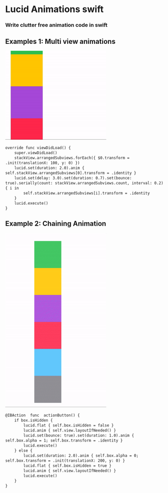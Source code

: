 
# Lucid Animations swift

### Write clutter free animation code in swift

  

  

## Examples 1: Multi view animations

![alt tag](https://github.com/chanonly123/Lucid-Animations/blob/master/demo1.gif)

```
override func viewDidLoad() {
    super.viewDidLoad()
    stackView.arrangedSubviews.forEach({ $0.transform = .init(translationX: 100, y: 0) })
    lucid.set(duration: 2.0).anim { self.stackView.arrangedSubviews[0].transform = .identity }
    lucid.set(delay: 3.0).set(duration: 0.7).set(bounce: true).serially(count: stackView.arrangedSubviews.count, interval: 0.2) { i in
        self.stackView.arrangedSubviews[i].transform = .identity
    }
    lucid.execute()
}
```

## Example 2: Chaining Animation

![alt tag](https://github.com/chanonly123/Lucid-Animations/blob/master/demo2.gif)

```
@IBAction  func  actionButton() {
    if box.isHidden {
        lucid.flat { self.box.isHidden = false }
        lucid.anim { self.view.layoutIfNeeded() }
        lucid.set(bounce: true).set(duration: 1.0).anim { self.box.alpha = 1; self.box.transform = .identity }
        lucid.execute()
    } else {
        lucid.set(duration: 2.0).anim { self.box.alpha = 0; self.box.transform = .init(translationX: 200, y: 0) }
        lucid.flat { self.box.isHidden = true }
        lucid.anim { self.view.layoutIfNeeded() }
        lucid.execute()
    }
}
```
